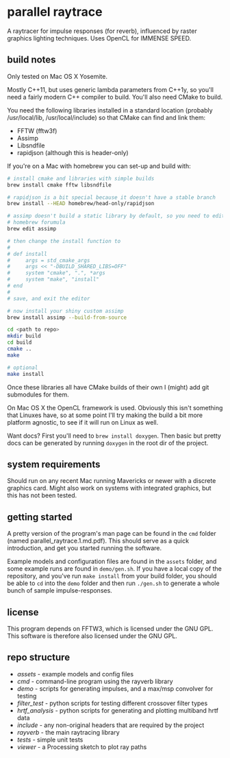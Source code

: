 parallel raytrace
=================

A raytracer for impulse responses (for reverb), influenced by raster graphics
lighting techniques.
Uses OpenCL for IMMENSE SPEED.

build notes
-----------

Only tested on Mac OS X Yosemite.

Mostly C++11, but uses generic lambda parameters from C++1y, so you'll need a
fairly modern C++ compiler to build.
You'll also need CMake to build.

You need the following libraries installed in a standard location (probably
/usr/local/lib, /usr/local/include) so that CMake can find and link them:
* FFTW (fftw3f)
* Assimp
* Libsndfile
* rapidjson (although this is header-only)

If you're on a Mac with homebrew you can set-up and build with:

```bash
# install cmake and libraries with simple builds
brew install cmake fftw libsndfile

# rapidjson is a bit special because it doesn't have a stable branch
brew install --HEAD homebrew/head-only/rapidjson

# assimp doesn't build a static library by default, so you need to edit the
# homebrew forumula
brew edit assimp

# then change the install function to
#
# def install
#     args = std_cmake_args
#     args << "-DBUILD_SHARED_LIBS=OFF"
#     system "cmake", ".", *args
#     system "make", "install"
# end
#
# save, and exit the editor

# now install your shiny custom assimp
brew install assimp --build-from-source

cd <path to repo>
mkdir build
cd build
cmake ..
make

# optional
make install
```

Once these libraries all have CMake builds of their own I (might) add git
submodules for them.

On Mac OS X the OpenCL framework is used.
Obviously this isn't something that Linuxes have, so at some point I'll try
making the build a bit more platform agnostic, to see if it will run on Linux
as well.

Want docs?
First you'll need to `brew install doxygen`.
Then basic but pretty docs can be generated by running `doxygen` in the root
dir of the project.

system requirements
-------------------

Should run on any recent Mac running Mavericks or newer with a discrete
graphics card.
Might also work on systems with integrated graphics, but this has not been
tested.

getting started
---------------

A pretty version of the program's man page can be found in the `cmd` folder
(named parallel_raytrace.1.md.pdf).
This should serve as a quick introduction, and get you started running the
software.

Example models and configuration files are found in the `assets` folder,
and some example runs are found in `demo/gen.sh`.
If you have a local copy of the repository, and you've run `make install` from
your build folder, you should be able to `cd` into the `demo` folder and then
run `./gen.sh` to generate a whole bunch of sample impulse-responses.

license
-------

This program depends on FFTW3, which is licensed under the GNU GPL.
This software is therefore also licensed under the GNU GPL.

repo structure
--------------

* *assets* - example models and config files
* *cmd* - command-line program using the rayverb library
* *demo* - scripts for generating impulses, and a max/msp convolver for testing
* *filter_test* - python scripts for testing different crossover filter types
* *hrtf_analysis* - python scripts for generating and plotting multiband hrtf
  data
* *include* - any non-original headers that are required by the project
* *rayverb* - the main raytracing library
* *tests* - simple unit tests
* *viewer* - a Processing sketch to plot ray paths
